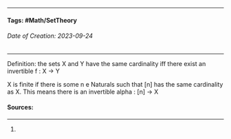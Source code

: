 __________________________________________________________________________
#### **Tags:** #Math/SetTheory 
###### *Date of Creation: 2023-09-24*
__________________________________________________________________________

Definition: the sets X and Y have the same cardinality iff there exist an invertible f : X -> Y

X is finite if there is some n e Naturals such that \[n] has the same cardinality as X. This means there is an invertible alpha : \[n] -> X
#### Sources:
__________________________________________________________________________
1. 